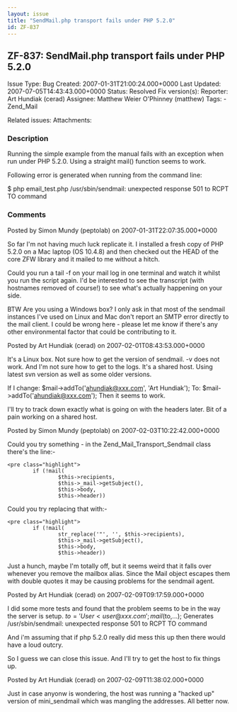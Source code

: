 ```yaml
---
layout: issue
title: "SendMail.php transport fails under PHP 5.2.0"
id: ZF-837
---
```


ZF-837: SendMail.php transport fails under PHP 5.2.0
----------------------------------------------------

 Issue Type: Bug Created: 2007-01-31T21:00:24.000+0000 Last Updated: 2007-07-05T14:43:43.000+0000 Status: Resolved Fix version(s): 
 Reporter:  Art Hundiak (cerad)  Assignee:  Matthew Weier O'Phinney (matthew)  Tags: - Zend\_Mail
 
 Related issues: 
 Attachments: 
### Description

Running the simple example from the manual fails with an exception when run under PHP 5.2.0. Using a straight mail() function seems to work.

Following error is generated when running from the command line:

$ php email\_test.php /usr/sbin/sendmail: unexpected response 501 to RCPT TO command

 

 

### Comments

Posted by Simon Mundy (peptolab) on 2007-01-31T22:07:35.000+0000

So far I'm not having much luck replicate it. I installed a fresh copy of PHP 5.2.0 on a Mac laptop (OS 10.4.8) and then checked out the HEAD of the core ZFW library and it mailed to me without a hitch.

Could you run a tail -f on your mail log in one terminal and watch it whilst you run the script again. I'd be interested to see the transcript (with hostnames removed of course!) to see what's actually happening on your side.

BTW Are you using a Windows box? I only ask in that most of the sendmail instances I've used on Linux and Mac don't report an SMTP error directly to the mail client. I could be wrong here - please let me know if there's any other environmental factor that could be contributing to it.

 

 

Posted by Art Hundiak (cerad) on 2007-02-01T08:43:53.000+0000

It's a Linux box. Not sure how to get the version of sendmail. -v does not work. And I'm not sure how to get to the logs. It's a shared host. Using latest svn version as well as some older versions.

If I change: $mail->addTo('ahundiak@xxx.com', 'Art Hundiak'); To: $mail->addTo('ahundiak@xxx.com'); Then it seems to work.

I'll try to track down exactly what is going on with the headers later. Bit of a pain working on a shared host.

 

 

Posted by Simon Mundy (peptolab) on 2007-02-03T10:22:42.000+0000

Could you try something - in the Zend\_Mail\_Transport\_Sendmail class there's the line:-

 
    <pre class="highlight">
            if (!mail(
                    $this->recipients, 
                    $this->_mail->getSubject(), 
                    $this->body, 
                    $this->header)) 


Could you try replacing that with:-

 
    <pre class="highlight">
            if (!mail(
                    str_replace('"', '', $this->recipients), 
                    $this->_mail->getSubject(), 
                    $this->body, 
                    $this->header)) 


Just a hunch, maybe I'm totally off, but it seems weird that it falls over whenever you remove the mailbox alias. Since the Mail object escapes them with double quotes it may be causing problems for the sendmail agent.

 

 

Posted by Art Hundiak (cerad) on 2007-02-09T09:17:59.000+0000

I did some more tests and found that the problem seems to be in the way the server is setup. $to = 'User <user@xxx.com'; mail($to,...); Generates /usr/sbin/sendmail: unexpected response 501 to RCPT TO command

And i'm assuming that if php 5.2.0 really did mess this up then there would have a loud outcry.

So I guess we can close this issue. And I'll try to get the host to fix things up.

 

 

Posted by Art Hundiak (cerad) on 2007-02-09T11:38:02.000+0000

Just in case anyonw is wondering, the host was running a "hacked up" version of mini\_sendmail which was mangling the addresses. All better now.

 

 